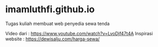 # imamluthfi.github.io

Tugas kuliah membuat web penyedia sewa tenda

Video dari : https://www.youtube.com/watch?v=LvoDjf47t4A
Inspirasi website : https://dewisalju.com/harga-sewa/
